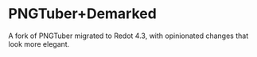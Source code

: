 # PNGTuber+Demarked
A fork of PNGTuber migrated to Redot 4.3, with opinionated changes that look more elegant.